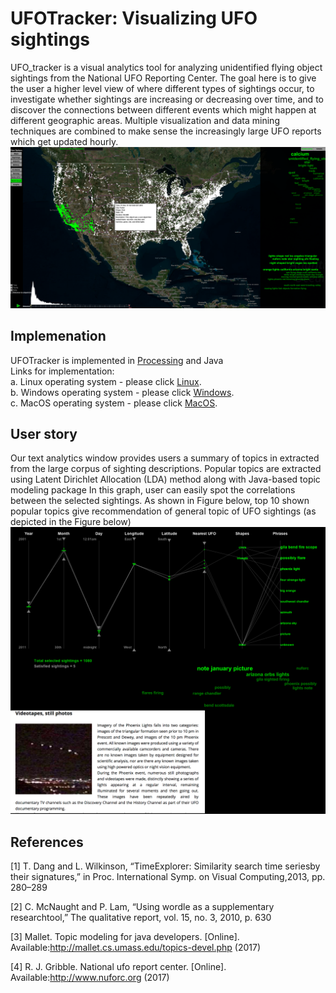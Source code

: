 # UFOTracker: Visualizing UFO sightings
UFO_tracker is a visual analytics tool for analyzing unidentified flying object sightings from the National UFO Reporting Center. The goal here is to give the user a higher level view of where different types of sightings occur, to investigate whether sightings are increasing or decreasing over time, and to discover the connections between different events which might happen at different geographic areas. Multiple visualization and data mining techniques are combined to make sense the increasingly large UFO reports which get updated hourly.  
![ScreenShot](https://github.com/iDataVisualizationLab/UFO/blob/master/images/maingit.png)

## Implemenation
UFOTracker is implemented in [Processing](http://processing.org) and Java <br>
Links for implementation: <br>
a. Linux operating system - please click [Linux](http://myweb.ttu.edu/vinhtngu/UFO/application.linux.zip).</br>
b. Windows operating system - please click [Windows](http://myweb.ttu.edu/vinhtngu/UFO/application.windows.zip).</br>
c. MacOS operating system - please click [MacOS](http://myweb.ttu.edu/vinhtngu/UFO/applicationMac.zip).
 
## User story
Our text analytics window provides users a summary of topics in extracted from the large corpus of sighting descriptions. Popular topics are extracted using Latent Dirichlet Allocation (LDA) method along with Java-based topic modeling package
In this graph, user can easily  spot the  correlations  between  the  selected  sightings. As shown in Figure below, top 10 shown popular topics give recommendation of general topic of UFO sightings (as depicted in the Figure below)
![Everything Is AWESOME](https://github.com/iDataVisualizationLab/UFO/blob/master/images/AZ.png)


## References
[1] T. Dang and L. Wilkinson, “TimeExplorer: Similarity search time seriesby their signatures,” in Proc. International Symp. on Visual Computing,2013, pp. 280–289

[2] C. McNaught and P. Lam, “Using wordle as a supplementary researchtool,” The qualitative report, vol. 15, no. 3, 2010, p. 630

[3] Mallet.   Topic   modeling   for   java   developers.   [Online].   Available:http://mallet.cs.umass.edu/topics-devel.php (2017)

[4] R.   J.   Gribble.   National   ufo   report   center.   [Online].   Available:http://www.nuforc.org (2017)
